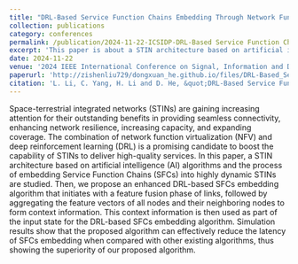 ```yaml
---
title: "DRL-Based Service Function Chains Embedding Through Network Function Virtualization in STINs"
collection: publications
category: conferences
permalink: /publication/2024-11-22-ICSIDP-DRL-Based Service Function Chains Embedding Through Network Function Virtualization in STINs-number-16
excerpt: 'This paper is about a STIN architecture based on artificial intelligence (AI) algorithms and the process of embedding Service Function Chains (SFCs) into highly dynamic STINs.'
date: 2024-11-22
venue: '2024 IEEE International Conference on Signal, Information and Data Processing (ICSIDP)'
paperurl: 'http://zishenliu729/dongxuan_he.github.io/files/DRL-Based_Service_Function_Chains_Embedding_Through_Network_Function_Virtualization_in_STINs.pdf'
citation: 'L. Li, C. Yang, H. Li and D. He, &quot;DRL-Based Service Function Chains Embedding Through Network Function Virtualization in STINs,&quot; in <i>Proc. 2024 IEEE International Conference on Signal, Information and Data Processing (ICSIDP)</i>, Zhuhai, China, 2024, pp. 1-5.'
---
```


Space-terrestrial integrated networks (STINs) are gaining increasing attention for their outstanding benefits in providing seamless connectivity, enhancing network resilience, increasing capacity, and expanding coverage. The combination of network function virtualization (NFV) and deep reinforcement learning (DRL) is a promising candidate to boost the capability of STINs to deliver high-quality services. In this paper, a STIN architecture based on artificial intelligence (AI) algorithms and the process of embedding Service Function Chains (SFCs) into highly dynamic STINs are studied. Then, we propose an enhanced DRL-based SFCs embedding algorithm that initiates with a feature fusion phase of links, followed by aggregating the feature vectors of all nodes and their neighboring nodes to form context information. This context information is then used as part of the input state for the DRL-based SFCs embedding algorithm. Simulation results show that the proposed algorithm can effectively reduce the latency of SFCs embedding when compared with other existing algorithms, thus showing the superiority of our proposed algorithm.